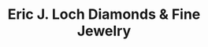 ---
title: "Eric J. Loch Diamonds & Fine Jewelry"
url: /allentown/eric-j-loch-diamonds-und-fine-jewelry/
shop: Schmuck
---